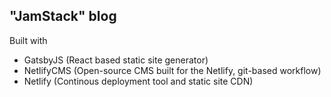 
## "JamStack" blog
Built with 
* GatsbyJS (React based static site generator)
* NetlifyCMS (Open-source CMS built for the Netlify, git-based workflow)
* Netlify (Continous deployment tool and static site CDN)

